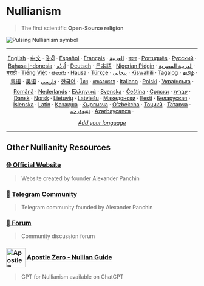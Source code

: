 # Nullianism

> The first scientific **Open-Source religion**

<img src="assets/pulsing-null.gif" alt="Pulsing Nullianism symbol" align="center">

---

<p align="center">
    <a href="docs/en/README.md">English</a> ·
    <a href="docs/zh/README.md">中文</a> ·
    <a href="docs/hi/README.md">हिन्दी</a> ·
    <a href="docs/es/README.md">Español</a> ·
    <a href="docs/fr/README.md">Français</a> ·
    <a href="docs/ar/README.md">العربية</a> ·
    <a href="docs/bn/README.md">বাংলা</a> ·
    <a href="docs/pt/README.md">Português</a> ·
    <a href="docs/ru/README.md">Русский</a> ·
    <a href="docs/id/README.md">Bahasa Indonesia</a> ·
    <a href="docs/ur/README.md">اُردُو‎</a> ·
    <a href="docs/de/README.md">Deutsch</a> ·
    <a href="docs/ja/README.md">日本語</a> ·
    <a href="docs/ng/README.md">Nigerian Pidgin</a> ·
    <a href="docs/arz/README.md">العربية المصرية</a> ·
    <a href="docs/mr/README.md">मराठी</a> ·
    <a href="docs/vi/README.md">Tiếng Việt</a> ·
    <a href="docs/te/README.md">తెలుగు</a> ·
    <a href="docs/ha/README.md">Hausa</a> ·
    <a href="docs/tr/README.md">Türkçe</a> ·
    <a href="docs/pnb/README.md">پنجابی</a> ·
    <a href="docs/sw/README.md">Kiswahili</a> ·
    <a href="docs/tl/README.md">Tagalog</a> ·
    <a href="docs/ta/README.md">தமிழ்</a> ·
    <a href="docs/yue/README.md">粤语</a> ·
    <a href="docs/wuu/README.md">吴语</a> ·
    <a href="docs/fa/README.md">فارسی</a> ·
    <a href="docs/ko/README.md">한국어</a> ·
    <a href="docs/th/README.md">ไทย</a> ·
    <a href="docs/jv/README.md">ꦧꦱꦗꦮ</a> ·
    <a href="docs/it/README.md">Italiano</a> ·
    <a href="docs/pl/README.md">Polski</a> ·
    <a href="docs/uk/README.md">Українська</a> ·
    <a href="docs/ro/README.md">Română</a> ·
    <a href="docs/nl/README.md">Nederlands</a> ·
    <a href="docs/el/README.md">Ελληνικά</a> ·
    <a href="docs/sv/README.md">Svenska</a> ·
    <a href="docs/cs/README.md">Čeština</a> ·
    <a href="docs/sr/README.md">Српски</a> ·
    <a href="docs/he/README.md">עברית</a> ·
    <a href="docs/da/README.md">Dansk</a> ·
    <a href="docs/no/README.md">Norsk</a> ·
    <a href="docs/lt/README.md">Lietuvių</a> ·
    <a href="docs/lv/README.md">Latviešu</a> ·
    <a href="docs/mk/README.md">Македонски</a> ·
    <a href="docs/et/README.md">Eesti</a> ·
    <a href="docs/be/README.md">Беларуская</a> ·
    <a href="docs/is/README.md">Íslenska</a> ·
    <a href="docs/la/README.md">Latin</a> ·
    <a href="docs/kk/README.md">Қазақша</a> ·
    <a href="docs/ky/README.md">Кыргызча</a> ·
    <a href="docs/uz/README.md">O'zbekcha</a> ·
    <a href="docs/tg/README.md">Тоҷикӣ</a> ·
    <a href="docs/tt/README.md">Татарча</a> ·
    <a href="docs/ug/README.md">ئۇيغۇرچە</a> ·
    <a href="docs/az/README.md">Azərbaycanca</a> ·
  </p>

  <p align="center">
<a href="scripts/translation-helpers/TRANSLATION_GUIDE.md"><i>Add your language</i></a>

</p>

---

## Other Nullianity Resources

### [🌐 Official Website](https://www.nullianity.com/)

> Website created by founder Alexander Panchin

### [📱 Telegram Community](https://t.me/NullianityNull)

> Telegram community founded by Alexander Panchin

### [💬 Forum](https://forum.nullianism.org/)

> Community discussion forum

### [<img src="assets/apostle-zero-logo.png" alt="Apostle Zero Logo" align="center" width="50"> Apostle Zero - Nullian Guide](https://chatgpt.com/g/g-684a3f8fa884819180cfde30ba33089f-apostle-zero-nullian-guide)

> GPT for Nullianism available on ChatGPT
